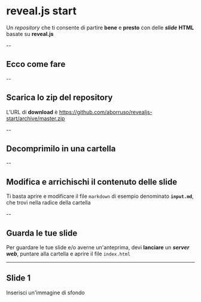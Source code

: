 <!-- .slide: data-background="#ff0000" -->

# reveal.js start

Un *repository* che ti consente di partire **bene** e **presto** con delle ***slide*** **HTML** basate su **reveal.js**

--

## Ecco come fare


--

## Scarica lo zip del repository

L'URL di **download** è <https://github.com/aborruso/revealjs-start/archive/master.zip>

--

## Decomprimilo in una cartella

--

## Modifica e arrichischi il contenuto delle slide

Ti basta aprire e modificare il file `markdown` di esempio denominato **`input.md`**, che trovi nella radice della cartella

--

## Guarda le tue slide

Per guardare le tue slide e/o averne un'anteprima, devi **lanciare** un ***server web***, puntare alla cartella e aprire il file `index.html`

---

<!-- .slide: data-background="./imgs/background_01.jpeg" -->

## Slide 1

Inserisci un'immagine di sfondo
